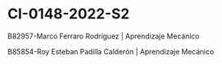 # CI-0148-2022-S2

B82957-Marco Ferraro Rodríguez | Aprendizaje Mecánico

B85854-Roy Esteban Padilla Calderón | Aprendizaje Mecánico
